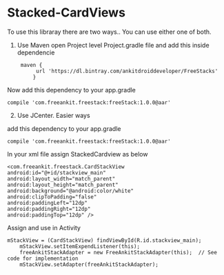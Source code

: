 # Stacked-CardViews

To use this libraray there are two ways.. You can use either one of both.


1. Use Maven
open Project level Project.gradle file and add this inside dependencie

		maven {
			 url 'https://dl.bintray.com/ankitdroiddeveloper/FreeStacks'
			}
		
Now add this dependency to your app.gradle

	compile 'com.freeankit.freestack:freeStack:1.0.0@aar'
	
	
2. Use JCenter. Easier ways

add this dependency to your app.gradle

	compile 'com.freeankit.freestack:freeStack:1.0.0@aar'
			
In your xml file assign StackedCardview as below

	<com.freeankit.freestack.CardStackView
	android:id="@+id/stackview_main"
	android:layout_width="match_parent"
	android:layout_height="match_parent"
	android:background="@android:color/white"
	android:clipToPadding="false"
	android:paddingLeft="12dp"
	android:paddingRight="12dp"
	android:paddingTop="12dp" />
				
				
Assign and use in Activity

 	mStackView = (CardStackView) findViewById(R.id.stackview_main);
        mStackView.setItemExpendListener(this);
       	freeAnkitStackAdapter = new FreeAnkitStackAdapter(this);  // See code for implementation
       	mStackView.setAdapter(freeAnkitStackAdapter);
